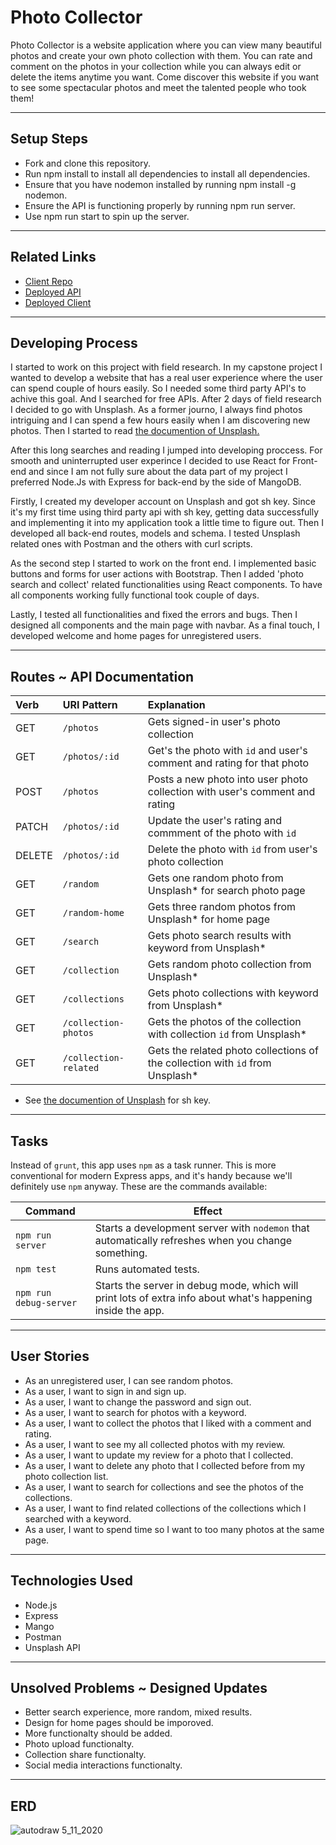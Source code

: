 # Photo Collector

Photo Collector is a website application where you can view many beautiful photos and
create your own photo collection with them. You can rate and comment on the photos in your collection while you
can always edit or delete the items anytime you want. Come discover this website if you want to see
some spectacular photos and meet the talented people who took them!

* * *

## Setup Steps

<ul>
 <li> Fork and clone this repository.</li>
 <li> Run npm install to install all dependencies to install all dependencies.</li>
 <li>Ensure that you have nodemon installed by running npm install -g nodemon.</li>
 <li>Ensure the API is functioning properly by running npm run server.</li>
 <li> Use npm run start to spin up the server.</li>
</ul>

* * *

## Related Links

<ul>
  <li><a target="_blank" rel="noopener noreferrer" href="https://github.com/ozenesat/photo-collector-client">Client Repo</a></li>
  <li><a target="_blank" rel="noopener noreferrer" href="https://mysterious-escarpment-32571.herokuapp.com">Deployed API</a></li>
  <li><a target="_blank" rel="noopener noreferrer" href="https://ozenesat.github.io/photo-collector-client/">Deployed Client</a></li>
</ul>

* * *

## Developing Process

I started to work on this project with field research. In my capstone project I wanted to develop a website that has a real user experience where the user can spend couple of hours easily. So I needed some third party API's to achive this goal. And I searched for free APIs. After 2 days of field research I decided to go with Unsplash. As a former journo, I always find photos intriguing and I can spend a few hours easily when I am discovering new photos. Then I started to read <a target="_blank" rel="noopener noreferrer" href="https://unsplash.com/documentation"> the documention of Unsplash.</a>

After this long searches and reading I jumped into developing proccess. For smooth and uninterrupted user experince I decided to use React for Front-end and since I am not fully sure about the data part of my project I preferred Node.Js with Express for back-end by the side of MangoDB.

Firstly, I created my developer account on Unsplash and got sh key. Since it's my first time using third party api with sh key, getting data successfully and implementing it into my application took a little time to figure out. Then I developed all back-end routes, models and schema. I tested Unsplash related ones with Postman and the others with curl scripts.

As the second step I started to work on the front end. I implemented basic buttons and forms for user actions with Bootstrap. Then I added 'photo search and collect' related functionalities using React components. To have all components working fully functional took couple of days.

Lastly, I tested all functionalities and fixed the errors and bugs. Then I designed all components and the main page with navbar. As a final touch, I developed welcome and home pages for unregistered users.

* * *

## Routes ~ API Documentation

| Verb   | URI Pattern           | Explanation                                                                    |
| :----- | :-------------------- | :----------------------------------------------------------------------------- |
| GET    | `/photos`             | Gets signed-in user's photo collection                                         |
| GET    | `/photos/:id`         | Get's the photo with `id` and user's comment and rating for that photo         |
| POST   | `/photos`             | Posts a new photo into user photo collection with user's comment and rating    |
| PATCH  | `/photos/:id`         | Update the user's rating and commment of the photo with `id`                   |
| DELETE | `/photos/:id`         | Delete the photo with `id` from user's photo collection                        |
| GET    | `/random`             | Gets one random photo from Unsplash\* for search photo page                    |
| GET    | `/random-home`        | Gets three random photos from Unsplash\* for home page                         |
| GET    | `/search`             | Gets photo search results with keyword from Unsplash\*                         |
| GET    | `/collection`         | Gets random photo collection from Unsplash\*                                   |
| GET    | `/collections`        | Gets photo collections with keyword from Unsplash\*                            |
| GET    | `/collection-photos`  | Gets the photos of the collection with collection `id` from Unsplash\*         |
| GET    | `/collection-related` | Gets the related photo collections of the collection with `id` from Unsplash\* |

-   See <a target="_blank" rel="noopener noreferrer" href="https://unsplash.com/documentation"> the documention of Unsplash</a> for sh key.

* * *

## Tasks

Instead of `grunt`, this app uses `npm` as a task runner. This is more
conventional for modern Express apps, and it's handy because we'll definitely
use `npm` anyway. These are the commands available:

| Command                | Effect                                                                                                      |
| ---------------------- | ----------------------------------------------------------------------------------------------------------- |
| `npm run server`       | Starts a development server with `nodemon` that automatically refreshes when you change something.          |
| `npm test`             | Runs automated tests.                                                                                       |
| `npm run debug-server` | Starts the server in debug mode, which will print lots of extra info about what's happening inside the app. |

* * *

## User Stories

<ul>
  <li> As an unregistered user, I can see random photos.</li>
  <li> As a user, I want to sign in and sign up.</li>
  <li> As a user, I want to change the password and sign out.</li>
  <li> As a user, I want to search for photos with a keyword.</li>
  <li> As a user, I want to collect the photos that I liked with a comment and rating.</li>
  <li> As a user, I want to see my all collected photos with my review.</li>
  <li> As a user, I want to update my review for a photo that I collected.</li>
  <li> As a user, I want to delete any photo that I collected before from my photo collection list.</li>
  <li> As a user, I want to search for collections and see the photos of the collections.</li>
  <li> As a user, I want to find related collections of the collections which I searched with a keyword.</li>
  <li> As a user, I want to spend time so I want to too many photos at the same page.</li>
</ul>

* * *

## Technologies Used

<ul>
  <li>Node.js</li>
  <li>Express</li>
  <li>Mango</li>
  <li>Postman</li>
  <li>Unsplash API</li>
</ul>

* * *

## Unsolved Problems ~ Designed Updates

<ul>
  <li> Better search experience, more random, mixed results.</li>
  <li> Design for home pages should be imporoved.</li>
  <li> More functionalty should be added.</li>
  <li> Photo upload functionalty.</li>
  <li> Collection share functionalty.</li>
  <li> Social media interactions functionalty.</li>
</ul>

* * *

## ERD

![autodraw 5_11_2020](https://media.git.generalassemb.ly/user/26372/files/94c75b00-936e-11ea-9271-e96497c86b7e)
